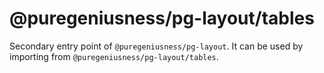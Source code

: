 # @puregeniusness/pg-layout/tables

Secondary entry point of `@puregeniusness/pg-layout`. It can be used by importing from `@puregeniusness/pg-layout/tables`.
